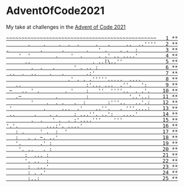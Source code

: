 # AdventOfCode2021

My take at challenges in the [Advent of Code 2021](https://adventofcode.com/2021)

<pre>
<a href="Day01 - Sonar Sweep"            >~~~~~~~~~~~~~~~~~~~~~~~~~~~~~~~~~~~~~~~~~~~~~~~~~   1 **</a>
<a href="Day02 - Dive!"                  >       .    .    .  .  .     .   .     ..  ..''''   2 **</a>
<a href="Day03 - Binary Diagnostic"      >.          .      .       .   ' .    . .  :         3 **</a>
<a href="Day04 - Giant Squid"            >    '  '        .    '  .     . .' .. ....'         4 **</a>
<a href="Day05 - Hydrothermal Venture"   >      ..                    . ..|\..''              5 **</a>
<a href="Day06 - Lanternfish"            >        .  .   .      ' . .. :                      6 **</a>
<a href="Day07 - The Treachery of Whales"> ..  .  ..    .   .       .:'                       7 **</a>
<a href="Day08 - Seven Segment Search"   >                    .' . . .'''''.....  ....        8 **</a>
<a href="Day09 - Smoke Basin"            >   ..                     :'... ...  .''.   ':      9 **</a>
<a href="Day10 - Syntax Scoring"         > ~   .. ' .        . '    :   ''  ''''..  . .'.    10 **</a>
<a href="Day11 - Dumbo Octopus"          >   .~           .         :             '..'..:    11 **</a>
<a href="Day12 - Passage Pathing"        >        '    .  . .   .  :       :'''..   ..'.:    12 **</a>
<a href="Day13 - Transparent Origami"    > '          .     ...  .'    ..''.   . '''....:    13 **</a>
<a href="Day14 - Extended Polymerization"> ..      .    . .     : ...''. ..':   ....'        14 **</a>
<a href="Day15 - Chiton"                 >        .  .   ' .  . :'....'''    '''             15 **</a>
<a href="Day16 - Packet Decoder"         >'.'.         ...:'. ....'                          16 **</a>
<a href="Day17 - Trick Shot"             >   : .     ' .  :  '                               17 **</a>
<a href="Day18 - Snailfish"              >   :   . . ~. ..'                                  18 **</a>
<a href="Day19 - Beacon Scanner"         >   '.      .' :                                    19 **</a>
<a href="Day20 - Trench Map"             >    '. ..   . :                                    20 **</a>
<a href="Day21 - Dirac Dice"             >      :  ... :                                     21 **</a>
<a href="Day22 - Reactor Reboot"         >      '. ..  :                                     22 **</a>
<a href="Day23 - Amphipod"               >       :  ...'                                     23 **</a>
<a href="Day24 - Arithmetic Logic Unit"  >       : . .'                                      24 **</a>
<a href="Day25 - Sea Cucumber"           >       :..:                                        25 **</a>
</pre>
